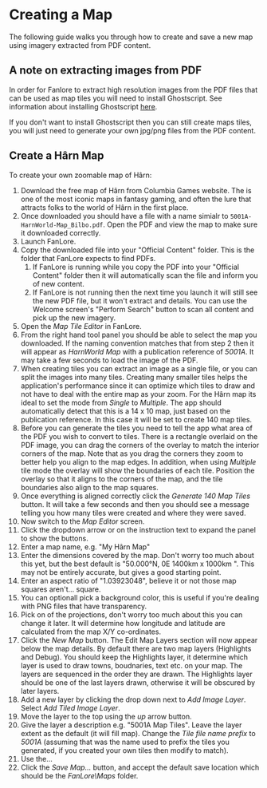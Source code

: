 # Creating a Map

The following guide walks you through how to create and save a new map using imagery extracted from PDF content.

## A note on extracting images from PDF
In order for Fanlore to extract high resolution images from the PDF files that can be used as map tiles you will need to install Ghostscript. See information about installing Ghostscript [here](../ReadMe.md).

If you don't want to install Ghostscript then you can still create maps tiles, you will just need to generate your own jpg/png files from the PDF content.

## Create a Hârn Map

To create your own zoomable map of Hârn:

1. Download the free map of Hârn from Columbia Games website. The is one of the most iconic maps in fantasy gaming, and often the lure that attracts folks to the world of Hârn in the first place.
2. Once downloaded you should have a file with a name simialr to `5001A-HarnWorld-Map_Bilbo.pdf`. Open the PDF and view the map to make sure it downloaded correctly.
3. Launch FanLore.
4. Copy the downloaded file into your "Official Content" folder. This is the folder that FanLore expects to find PDFs. 
   1. If FanLore is running while you copy the PDF into your "Official Content" folder then it will automatically scan the file and inform you of new content.
   2. If FanLore is not running then the next time you launch it will still see the new PDF file, but it won't extract and details. You can use the Welcome screen's "Perform Search" button to scan all content and pick up the new imagery.
5. Open the *Map Tile Editor* in FanLore.
6. From the right hand tool panel you should be able to select the map you downloaded. If the naming convention matches that from step 2 then it will appear as *HarnWorld Map* with a publication reference of *5001A*. It may take a few seconds to load the image of the PDF.
7. When creating tiles you can extract an image as a single file, or you can split the images into many tiles. Creating many smaller tiles helps the application's performance since it can optimize which tiles to draw and not have to deal with the entire map as your zoom. For the Hârn map its ideal to set the mode from *Single* to *Multiple*. The app should automatically detect that this is a 14 x 10 map, just based on the publication reference. In this case it will be set to create 140 map tiles.
8. Before you can generate the tiles you need to tell the app what area of the PDF you wish to convert to tiles. There is a rectangle overlaid on the PDF image, you can drag the corners of the overlay to match the interior corners of the map. Note that as you drag the corners they zoom to better help you align to the map edges. In addition, when using *Multiple* tile mode the overlay will show the boundaries of each tile. Position the overlay so that it aligns to the corners of the map, and the tile boundaries also align to the map squares.
9. Once everything is aligned correctly click the *Generate 140 Map Tiles* button. It will take a few seconds and then you should see a message telling you how many tiles were created and where they were saved.
10. Now switch to the *Map Editor* screen.
11. Click the dropdown arrow or on the instruction text to expand the panel to show the buttons.
12. Enter a map name, e.g. "My Hârn Map"
13. Enter the dimensions covered by the map. Don't worry too much about this yet, but the best default is "50.000°N, 0E 1400km x 1000km    ". This may not be entirely accurate, but gives a good starting point.
14. Enter an aspect ratio of "1.03923048", believe it or not those map squares aren't...  square.
15. You can optionall pick a background color, this is useful if you're dealing with PNG files that have transparency.
16. Pick on of the projections, don't worry too much about this you can change it later. It will determine how longitude and latitude are calculated from the map X/Y co-ordinates.
17. Click the *New Map* button. The Edit Map Layers section will now appear below the map details. By default there are two map layers (Highlights and Debug). You should keep the Highlights layer, it determine which layer is used to draw towns, boudnaries, text etc. on your map. The layers are sequenced in the order they are drawn. The Highlights layer should be one of the last layers drawn, otherwise it will be obscured by later layers.
18. Add a new layer by clicking the drop down next to *Add Image Layer*. Select *Add Tiled Image Layer*.
19. Move the layer to the top using the *up* arrow button.
20. Give the layer a description e.g. "5001A Map Tiles". Leave the layer extent as the default (it will fill map). Change the *Tile file name prefix* to *5001A* (assuming that was the name used to prefix the tiles you generated, if you created your own tiles then modify to match).
21. Use the...   
22. Click the *Save Map...* button, and accept the default save location which should be the *FanLore\Maps* folder.  